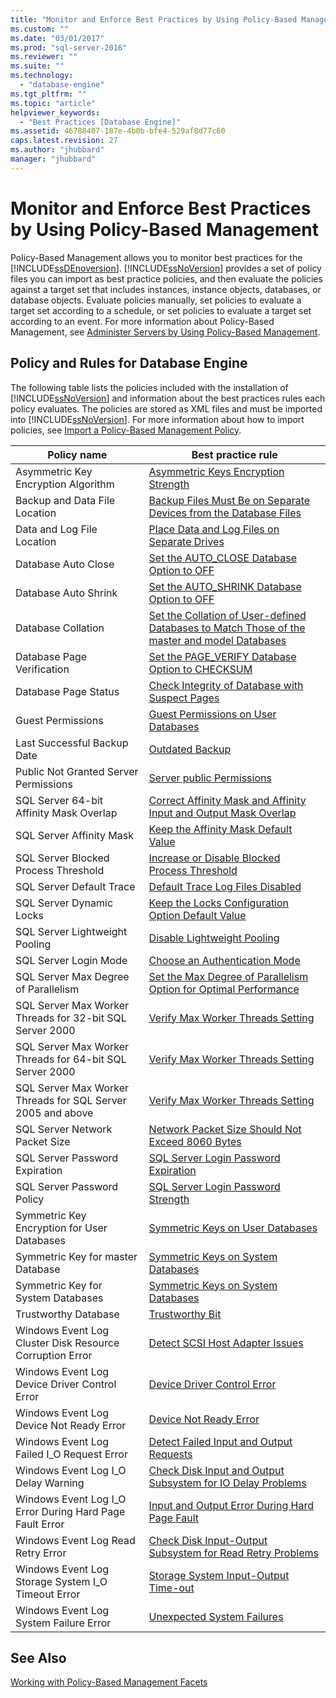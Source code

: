 ```yaml
---
title: "Monitor and Enforce Best Practices by Using Policy-Based Management | Microsoft Docs"
ms.custom: ""
ms.date: "03/01/2017"
ms.prod: "sql-server-2016"
ms.reviewer: ""
ms.suite: ""
ms.technology: 
  - "database-engine"
ms.tgt_pltfrm: ""
ms.topic: "article"
helpviewer_keywords: 
  - "Best Practices [Database Engine]"
ms.assetid: 46788407-187e-4b0b-bfe4-529af8d77c60
caps.latest.revision: 27
ms.author: "jhubbard"
manager: "jhubbard"
---
```

# Monitor and Enforce Best Practices by Using Policy-Based Management
  Policy-Based Management allows you to monitor best practices for the [!INCLUDE[ssDEnoversion](../../analysis-services/instances/install/windows/includes/ssdenoversion-md.md)]. [!INCLUDE[ssNoVersion](../../advanced-analytics/r-services/includes/ssnoversion-md.md)] provides a set of policy files you can import as best practice policies, and then evaluate the policies against a target set that includes instances, instance objects, databases, or database objects. Evaluate policies manually, set policies to evaluate a target set according to a schedule, or set policies to evaluate a target set according to an event. For more information about Policy-Based Management, see [Administer Servers by Using Policy-Based Management](../../relational-databases/policy-based-management/administer-servers-by-using-policy-based-management.md).  
  
## Policy and Rules for Database Engine  
 The following table lists the policies included with the installation of [!INCLUDE[ssNoVersion](../../advanced-analytics/r-services/includes/ssnoversion-md.md)] and information about the best practices rules each policy evaluates. The policies are stored as XML files and must be imported into [!INCLUDE[ssNoVersion](../../advanced-analytics/r-services/includes/ssnoversion-md.md)]. For more information about how to import policies, see [Import a Policy-Based Management Policy](../../relational-databases/policy-based-management/import-a-policy-based-management-policy.md).  
  
|Policy name|Best practice rule|  
|-----------------|------------------------|  
|Asymmetric Key Encryption Algorithm|[Asymmetric Keys Encryption Strength](../../relational-databases/policy-based-management/asymmetric-keys-encryption-strength.md)|  
|Backup and Data File Location|[Backup Files Must Be on Separate Devices from the Database Files](http://msdn.microsoft.com/library/7039bebb-1f25-4cf3-81f1-393dfb78da12)|  
|Data and Log File Location|[Place Data and Log Files on Separate Drives](../../relational-databases/policy-based-management/place-data-and-log-files-on-separate-drives.md)|  
|Database Auto Close|[Set the AUTO_CLOSE Database Option to OFF](../../relational-databases/policy-based-management/set-the-auto-close-database-option-to-off.md)|  
|Database Auto Shrink|[Set the AUTO_SHRINK Database Option to OFF](../../relational-databases/policy-based-management/set-the-auto-shrink-database-option-to-off.md)|  
|Database Collation|[Set the Collation of User-defined Databases to Match Those of the master and model Databases](http://msdn.microsoft.com/library/c686446f-dae1-4b05-a3df-837b3422988d)|  
|Database Page Verification|[Set the PAGE_VERIFY Database Option to CHECKSUM](../../relational-databases/policy-based-management/set-the-page-verify-database-option-to-checksum.md)|  
|Database Page Status|[Check Integrity of Database with Suspect Pages](../../relational-databases/policy-based-management/check-integrity-of-database-with-suspect-pages.md)|  
|Guest Permissions|[Guest Permissions on User Databases](../../relational-databases/policy-based-management/guest-permissions-on-user-databases.md)|  
|Last Successful Backup Date|[Outdated Backup](../../relational-databases/policy-based-management/outdated-backup.md)|  
|Public Not Granted Server Permissions|[Server public Permissions](../../relational-databases/policy-based-management/server-public-permissions.md)|  
|SQL Server 64-bit Affinity Mask Overlap|[Correct Affinity Mask and Affinity Input and Output Mask Overlap](../../relational-databases/policy-based-management/correct-affinity-mask-and-affinity-input-and-output-mask-overlap.md)|  
|SQL Server Affinity Mask|[Keep the Affinity Mask Default Value](../../relational-databases/policy-based-management/keep-the-affinity-mask-default-value.md)|  
|SQL Server Blocked Process Threshold|[Increase or Disable Blocked Process Threshold](../../relational-databases/policy-based-management/increase-or-disable-blocked-process-threshold.md)|  
|SQL Server Default Trace|[Default Trace Log Files Disabled](../../relational-databases/policy-based-management/default-trace-log-files-disabled.md)|  
|SQL Server Dynamic Locks|[Keep the Locks Configuration Option Default Value](../../relational-databases/policy-based-management/keep-the-locks-configuration-option-default-value.md)|  
|SQL Server Lightweight Pooling|[Disable Lightweight Pooling](../../relational-databases/policy-based-management/disable-lightweight-pooling.md)|  
|SQL Server Login Mode|[Choose an Authentication Mode](../../relational-databases/security/choose-an-authentication-mode.md)|  
|SQL Server Max Degree of Parallelism|[Set the Max Degree of Parallelism Option for Optimal Performance](../../relational-databases/policy-based-management/set-the-max-degree-of-parallelism-option-for-optimal-performance.md)|  
|SQL Server Max Worker Threads for 32-bit SQL Server 2000|[Verify Max Worker Threads Setting](../../relational-databases/policy-based-management/verify-max-worker-threads-setting.md)|  
|SQL Server Max Worker Threads for 64-bit SQL Server 2000|[Verify Max Worker Threads Setting](../../relational-databases/policy-based-management/verify-max-worker-threads-setting.md)|  
|SQL Server Max Worker Threads for SQL Server 2005 and above|[Verify Max Worker Threads Setting](../../relational-databases/policy-based-management/verify-max-worker-threads-setting.md)|  
|SQL Server Network Packet Size|[Network Packet Size Should Not Exceed 8060 Bytes](../../relational-databases/policy-based-management/network-packet-size-should-not-exceed-8060-bytes.md)|  
|SQL Server Password Expiration|[SQL Server Login Password Expiration](../../relational-databases/policy-based-management/sql-server-login-password-expiration.md)|  
|SQL Server Password Policy|[SQL Server Login Password Strength](../../relational-databases/policy-based-management/sql-server-login-password-strength.md)|  
|Symmetric Key Encryption for User Databases|[Symmetric Keys on User Databases](../../relational-databases/policy-based-management/symmetric-keys-on-user-databases.md)|  
|Symmetric Key for master Database|[Symmetric Keys on System Databases](../../relational-databases/policy-based-management/symmetric-keys-on-system-databases.md)|  
|Symmetric Key for System Databases|[Symmetric Keys on System Databases](../../relational-databases/policy-based-management/symmetric-keys-on-system-databases.md)|  
|Trustworthy Database|[Trustworthy Bit](../../relational-databases/policy-based-management/trustworthy-bit.md)|  
|Windows Event Log Cluster Disk Resource Corruption Error|[Detect SCSI Host Adapter Issues](../../relational-databases/policy-based-management/detect-scsi-host-adapter-issues.md)|  
|Windows Event Log Device Driver Control Error|[Device Driver Control Error](../../relational-databases/policy-based-management/device-driver-control-error.md)|  
|Windows Event Log Device Not Ready Error|[Device Not Ready Error](../../relational-databases/policy-based-management/device-not-ready-error.md)|  
|Windows Event Log Failed I_O Request Error|[Detect Failed Input and Output Requests](../../relational-databases/policy-based-management/detect-failed-input-and-output-requests.md)|  
|Windows Event Log I_O Delay Warning|[Check Disk Input and Output Subsystem for IO Delay Problems](../../relational-databases/policy-based-management/check-disk-input-and-output-subsystem-for-io-delay-problems.md)|  
|Windows Event Log I_O Error During Hard Page Fault Error|[Input and Output Error During Hard Page Fault](../../relational-databases/policy-based-management/input-and-output-error-during-hard-page-fault.md)|  
|Windows Event Log Read Retry Error|[Check Disk Input-Output Subsystem for Read Retry Problems](../../relational-databases/policy-based-management/check-disk-input-output-subsystem-for-read-retry-problems.md)|  
|Windows Event Log Storage System I_O Timeout Error|[Storage System Input-Output Time-out](../../relational-databases/policy-based-management/storage-system-input-output-time-out.md)|  
|Windows Event Log System Failure Error|[Unexpected System Failures](../../relational-databases/policy-based-management/unexpected-system-failures.md)|  
  
## See Also  
 [Working with Policy-Based Management Facets](../../relational-databases/policy-based-management/working-with-policy-based-management-facets.md)  
  
  